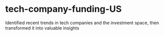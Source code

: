 # tech-company-funding-US
Identified recent trends in tech companies and the investment space, then transformed it into valuable insights

